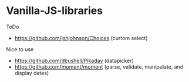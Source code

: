 # Vanilla-JS-libraries

ToDo

- https://github.com/jshjohnson/Choices (curtom select)

Nice to use

- https://github.com/dbushell/Pikaday (datapicker)
- https://github.com/moment/moment (parse, validate, manipulate, and display dates)
